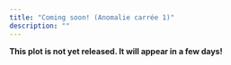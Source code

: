 ```yaml
---
title: "Coming soon! (Anomalie carrée 1)"
description: ""
---
```


**This plot is not yet released. It will appear in a few days!**
